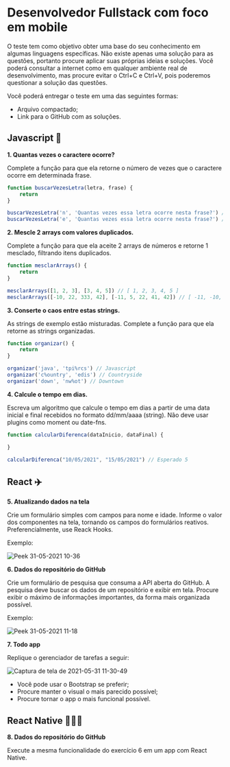 # Desenvolvedor Fullstack com foco em mobile

O teste tem como objetivo obter uma base do seu conhecimento em algumas linguagens específicas. Não existe apenas uma solução para as questões, portanto procure aplicar suas próprias ideias e soluções. Você poderá consultar a internet como em qualquer ambiente real de desenvolvimento, mas procure evitar o Ctrl+C e Ctrl+V, pois poderemos questionar a solução das questões.

Você poderá entregar o teste em uma das seguintes formas:
- Arquivo compactado;
- Link para o GitHub com as soluções.

## Javascript :blue_car:

**1. Quantas vezes o caractere ocorre?**

Complete a função para que ela retorne o número de vezes que o caractere ocorre em determinada frase.

```javascript
function buscarVezesLetra(letra, frase) {
	return
}

buscarVezesLetra('n', 'Quantas vezes essa letra ocorre nesta frase?') // Esperado 2
buscarVezesLetra('e', 'Quantas vezes essa letra ocorre nesta frase?') // Esperado 7
```

**2. Mescle 2 arrays com valores duplicados.**

Complete a função para que ela aceite 2 arrays de números e retorne 1 mesclado, filtrando itens duplicados.

```javascript
function mesclarArrays() {
	return
}

mesclarArrays([1, 2, 3], [3, 4, 5]) // [ 1, 2, 3, 4, 5 ]
mesclarArrays([-10, 22, 333, 42], [-11, 5, 22, 41, 42]) // [ -11, -10, 5, 22, 41,  42, 333]
```


**3. Conserte o caos entre estas strings.**

As strings de exemplo estão misturadas. Complete a função para que ela retorne as strings organizadas.

```javascript
function organizar() {
	return
}

organizar('java', 'tpi%rcs') // Javascript
organizar('c%ountry', 'edis') // Countryside
organizar('down', 'nw%ot') // Downtown
```

**4. Calcule o tempo em dias.**

Escreva um algoritmo que calcule o tempo em dias a partir de uma data inicial e final
recebidos no formato dd/mm/aaaa (string). Não deve usar plugins como moment ou date-fns.

```javascript
function calcularDiferenca(dataInicio, dataFinal) {

}

calcularDiferenca("10/05/2021", "15/05/2021") // Esperado 5
```

## React :airplane:

**5. Atualizando dados na tela**

Crie um formulário simples com campos para nome e idade. Informe o valor dos componentes na tela, tornando os campos do formulários reativos. Preferencialmente, use Reack Hooks.

Exemplo:

![Peek 31-05-2021 10-36](https://user-images.githubusercontent.com/83364092/120201738-29ac2900-c1fc-11eb-9045-e0ff683d8360.gif)

**6. Dados do repositório do GitHub**

Crie um formulário de pesquisa que consuma a API aberta do GitHub. A pesquisa deve buscar os dados de um repositório e exibir em tela. Procure exibir o máximo de informações importantes, da forma mais organizada possível.

Exemplo:

![Peek 31-05-2021 11-18](https://user-images.githubusercontent.com/83364092/120206824-0ab09580-c202-11eb-938e-895fb7aa8362.gif)

**7. Todo app**

Replique o gerenciador de tarefas a seguir:

![Captura de tela de 2021-05-31 11-30-49](https://user-images.githubusercontent.com/83364092/120208313-b8707400-c203-11eb-8b13-cfffefda53bf.png)

- Você pode usar o Bootstrap se preferir;
- Procure manter o visual o mais parecido possível;
- Procure tornar o app o mais funcional possível.

## React Native :rocket::rocket::rocket:

**8. Dados do repositório do GitHub**

Execute a mesma funcionalidade do exercício 6 em um app com React Native.
